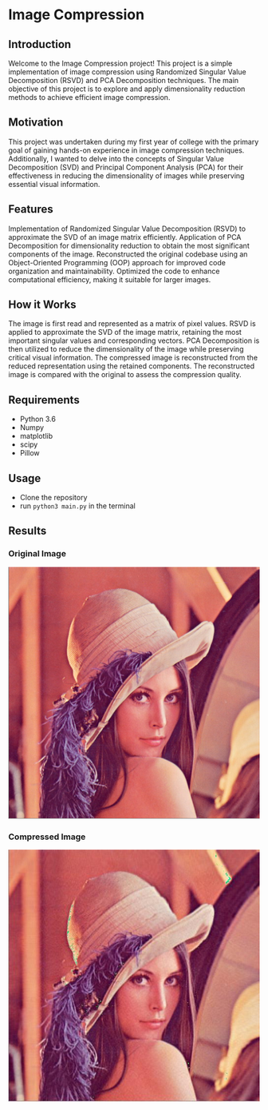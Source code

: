 # Image Compression
## Introduction
Welcome to the Image Compression project! This project is a simple implementation of image compression using Randomized Singular Value Decomposition (RSVD) and PCA Decomposition techniques. The main objective of this project is to explore and apply dimensionality reduction methods to achieve efficient image compression.

## Motivation
This project was undertaken during my first year of college with the primary goal of gaining hands-on experience in image compression techniques. Additionally, I wanted to delve into the concepts of Singular Value Decomposition (SVD) and Principal Component Analysis (PCA) for their effectiveness in reducing the dimensionality of images while preserving essential visual information.

## Features
Implementation of Randomized Singular Value Decomposition (RSVD) to approximate the SVD of an image matrix efficiently.
Application of PCA Decomposition for dimensionality reduction to obtain the most significant components of the image.
Reconstructed the original codebase using an Object-Oriented Programming (OOP) approach for improved code organization and maintainability.
Optimized the code to enhance computational efficiency, making it suitable for larger images.

## How it Works
The image is first read and represented as a matrix of pixel values.
RSVD is applied to approximate the SVD of the image matrix, retaining the most important singular values and corresponding vectors.
PCA Decomposition is then utilized to reduce the dimensionality of the image while preserving critical visual information.
The compressed image is reconstructed from the reduced representation using the retained components.
The reconstructed image is compared with the original to assess the compression quality.

## Requirements
* Python 3.6
* Numpy
* matplotlib
* scipy
* Pillow

## Usage
* Clone the repository
* run `python3 main.py` in the terminal
  
## Results
### Original Image
![Original Image](lena.jpg)
### Compressed Image
![Compressed Image](rSVD_lena.jpg_k0100.jpg)